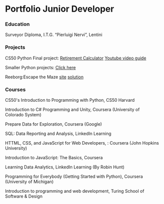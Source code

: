 # Portfolio Junior Developer
 
### Education
Surveyor Diploma, I.T.G. “Pierluigi Nervi”, Lentini

### Projects
CS50 Python Final project: [Retirement Calculator](https://github.com/Dimasx93/Portfolio/tree/main/Dimasx93-cs50-problems-2022-python-project)  [Youtube video guide](https://www.youtube.com/watch?v=FFTFLssVJS4&ab_channel=StefanoDiMauro)


Smaller Python projects: [Click here](https://github.com/Dimasx93/Portfolio/tree/main/Projects_Python)

Reeborg:Escape the Maze [site](https://reeborg.ca/reeborg.html?lang=en&mode=python&menu=worlds%2Fmenus%2Freeborg_intro_en.json&name=Maze&url=worlds%2Ftutorial_en%2Fmaze1.json) [solution](https://github.com/Dimasx93/Portfolio/blob/main/Projects_Python/Reeborg-Escaping_the_Maze.py)

### Courses
CS50's Introduction to Programming with Python, CS50 Harvard

Introduction to C# Programming and Unity, Coursera (University of Colorado System)

Prepare Data for Exploration, Coursera (Google)

SQL: Data Reporting and Analysis, LinkedIn Learning

HTTML, CSS, and JavaScript for Web Developers, : Coursera (John Hopkins University)

Introduction to JavaScript: The Basics, Coursera

Learning Data Analytics, LinkedIn Learning (By Robin Hunt)

Programming for Everybody (Getting Started with Python), Coursera (University of Michigan)

Introduction to programming and web development, Turing School of Software & Design
